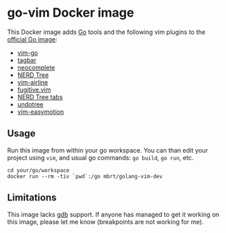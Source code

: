 # go-vim Docker image
This Docker image adds [Go](https://golang.org/) tools and the following vim plugins to the [official Go image](https://registry.hub.docker.com/_/golang/):

* [vim-go](https://github.com/fatih/vim-go)
* [tagbar](https://github.com/majutsushi/tagbar)
* [neocomplete](https://github.com/Shougo/neocomplete)
* [NERD Tree](https://github.com/scrooloose/nerdtree)
* [vim-airline](https://github.com/bling/vim-airline)
* [fugitive.vim](https://github.com/tpope/vim-fugitive)
* [NERD Tree tabs](https://github.com/jistr/vim-nerdtree-tabs)
* [undotree](https://github.com/mbbill/undotree)
* [vim-easymotion](https://github.com/Lokaltog/vim-easymotion)

## Usage

Run this image from within your go workspace. You can than edit your project using `vim`, and usual go commands: `go build`, `go run`, etc. 

```
cd your/go/workspace
docker run --rm -tiv `pwd`:/go mbrt/golang-vim-dev
```

## Limitations

This image lacks [gdb](https://golang.org/doc/gdb) support. If anyone has managed to get it working on this image, please let me know (breakpoints are not working for me).
